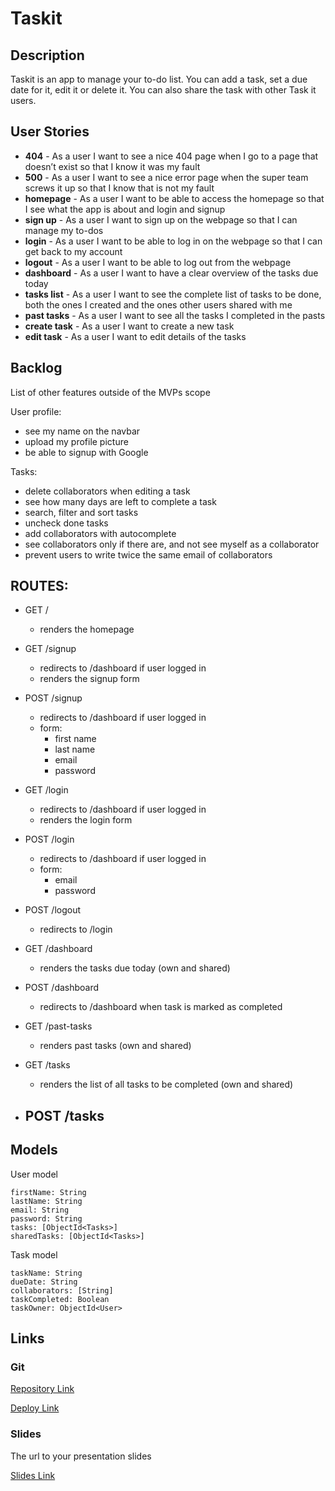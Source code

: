 # Taskit

## Description

Taskit is an app to manage your to-do list. You can add a task, set a due date for it, edit it or delete it. You can also share the task with other Task it users. 
 
## User Stories

- **404** - As a user I want to see a nice 404 page when I go to a page that doesn’t exist so that I know it was my fault 
- **500** - As a user I want to see a nice error page when the super team screws it up so that I know that is not my fault
- **homepage** - As a user I want to be able to access the homepage so that I see what the app is about and login and signup
- **sign up** - As a user I want to sign up on the webpage so that I can manage my to-dos
- **login** - As a user I want to be able to log in on the webpage so that I can get back to my account
- **logout** - As a user I want to be able to log out from the webpage
- **dashboard** - As a user I want to have a clear overview of the tasks due today
- **tasks list** - As a user I want to see the complete list of tasks to be done, both the ones I created and the ones other users shared with me
- **past tasks** - As a user I want to see all the tasks I completed in the pasts
- **create task** - As a user I want to create a new task
- **edit task** - As a user I want to edit details of the tasks

## Backlog

List of other features outside of the MVPs scope

User profile:
- see my name on the navbar 
- upload my profile picture
- be able to signup with Google

Tasks: 
- delete collaborators when editing a task
- see how many days are left to complete a task
- search, filter and sort tasks
- uncheck done tasks
- add collaborators with autocomplete
- see collaborators only if there are, and not see myself as a collaborator
- prevent users to write twice the same email of collaborators


## ROUTES:

- GET / 
  - renders the homepage
- GET /signup
  - redirects to /dashboard if user logged in
  - renders the signup form
- POST /signup
  - redirects to /dashboard if user logged in
  - form:
    - first name
    - last name
    - email
    - password
- GET /login
  - redirects to /dashboard if user logged in
  - renders the login form 
- POST /login
  - redirects to /dashboard if user logged in
  - form:
    - email
    - password
- POST /logout
  - redirects to /login

- GET /dashboard
  - renders the tasks due today (own and shared)
- POST /dashboard
  - redirects to /dashboard when task is marked as completed
- GET /past-tasks
  - renders past tasks (own and shared)

- GET /tasks
  - renders the list of all tasks to be completed (own and shared)
- POST /tasks
  - 


<!-- 
- POST /events/create 
  - redirects to / if user is anonymous
  - body: 
    - name
    - date
    - location
    - description
- GET /events/:id
  - renders the event detail page
  - includes the list of attendees
  - attend button if user not attending yet
- POST /events/:id/attend 
  - redirects to / if user is anonymous
  - body: (empty - the user is already stored in the session) -->


## Models

User model
 
```
firstName: String
lastName: String
email: String
password: String
tasks: [ObjectId<Tasks>]
sharedTasks: [ObjectId<Tasks>]
```

Task model

```
taskName: String
dueDate: String
collaborators: [String]
taskCompleted: Boolean
taskOwner: ObjectId<User>
``` 

## Links

### Git

[Repository Link](https://github.com/giulia-girardi/task-app)

[Deploy Link](https://taskit.cyclic.app/)

### Slides

The url to your presentation slides

[Slides Link](http://slides.com)
